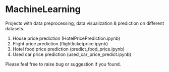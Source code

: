 # MachineLearning
Projects with data preprocessing, data visualization & prediction on different datasets.

1. House price prediction (HotelPricePrediction.ipynb)
2. Flight price prediction (flightticketprice.ipynb)
3. Hotel food price prediction (predict_food_price.ipynb)
4. Used car price prediction (used_car_price_predict.ipynb)

Please feel free to raise bug or suggestion if you found.
